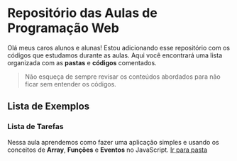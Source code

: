 # Repositório das Aulas de Programação Web

Olá meus caros alunos e alunas! Estou adicionando esse repositório com os códigos que estudamos durante as aulas. Aqui você encontrará uma lista organizada com as **pastas** e **códigos** comentados.

> Não esqueça de sempre revisar os conteúdos abordados para não ficar sem entender os códigos.

## Lista de Exemplos

### Lista de Tarefas

Nessa aula aprendemos como fazer uma aplicação simples e usando os conceitos de **Array**, **Funções** e **Eventos** no JavaScript.
[Ir para pasta](https://github.com/gzmael/aulas-pw/tree/main/lista-tarefas)
